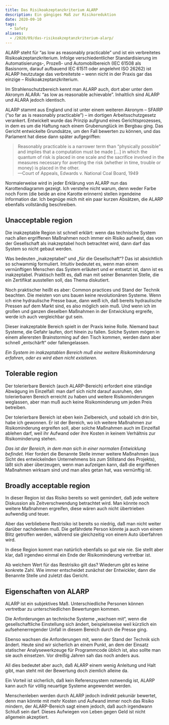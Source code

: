 ```yaml
---
title: Das Risikoakzeptanzkriterium ALARP
description: Ein gängiges Maß zur Risikoreduktion
date: 2020-09-10
tags:
  - Safety
aliases:
  - /2020/09/das-risikoakzeptanzkriterium-alarp/
---
```

ALARP steht für “as low as reasonably practicable” und ist ein verbreitetes Risikoakzeptanzkriterium. Infolge verschiedentlicher Standardisierung im Automatisierungs-, Prozeß- und Automobilbereich (IEC 61508 als Basisnorm, darauf aufbauend IEC 61511 oder angelehnt ISO 26262) ist ALARP heutzutage das verbreitetste – wenn nicht in der Praxis gar das einzige – Risikoakzeptanzkriterium.

Im Strahlenschutzbereich kennt man ALARP auch, dort aber unter dem Akronym ALARA: “as low as reasonable achievable”. Inhaltlich sind ALARP und ALARA jedoch identisch.

ALARP stammt aus England und ist unter einem weiteren Akronym – SFAIRP (“so far as is reasonably practicable”) – im dortigen Arbeitsschutzgesetz verankert. Entwickelt wurde das Prinzip aufgrund eines Gerichtsprozesses, in dem es um die Haftung nach einem Grubenunglück im Bergbau ging. Das Gericht entwickelte Grundsätze, um den Fall bewerten zu können, und das Parlament hat diese dann später aufgegriffen:

> Reasonably practicable is a narrower term than “physically possible” and implies that a computation must be made […] in which the quantum of risk is placed in one scale and the sacrifice involved in the measures necessary for averting the risk (whether in time, trouble or money) is placed in the other.\
 —Court of Appeals, Edwards v. National Coal Board, 1949

Normalerweise wird in jeder Erklärung von ALARP nun das Karottendiagramm gezeigt. Ich verstehe nicht warum, denn weder Farbe noch Form (die beide an eine Karotte erinnern) stellen irgendeine Information dar. Ich begnüge mich mit ein paar kurzen Absätzen, die ALARP ebenfalls vollständig beschreiben.

## Unacceptable region

Die inakzeptable Region ist schnell erklärt: wenn das technische System nach allen ergriffenen Maßnahmen noch immer ein Risiko aufweist, das von der Gesellschaft als inakzeptabel hoch betrachtet wird, dann darf das System so nicht gebaut werden.

Was bedeuten „inakzeptabel“ und „für die Gesellschaft“? Das ist absichtlich so schwammig formuliert. Intuitiv bedeutet es, wenn man einem vernünftigen Menschen das System erläutert und er entsetzt ist, dann ist es inakzeptabel. Praktisch heißt es, daß man mit seiner Benannten Stelle, die ein Zertifikat ausstellen soll, das Thema diskutiert.

Noch praktischer heißt es aber: Common practices und Stand der Technik beachten. Die meisten von uns bauen keine revolutionären Systeme. Wenn ich eine hydraulische Presse baue, dann weiß ich, daß bereits hydraulische Pressen auf dem Markt sind, es also möglich sein muß. Und wenn ich im großen und ganzen dieselben Maßnahmen in der Entwicklung ergreife, werde ich auch vergleichbar gut sein.

Dieser inakzeptable Bereich spielt in der Praxis keine Rolle. Niemand baut Systeme, die Gefahr laufen, dort hinein zu fallen. Solche System mögen in einem allerersten Brainstorming auf den Tisch kommen, werden dann aber schnell „entschärft“ oder fallengelassen.

*Ein System im inakzeptablen Bereich muß eine weitere Risikominderung erfahren, oder es wird eben nicht existieren.*

## Tolerable region

Der tolerierbare Bereich (auch ALARP-Bereich) erfordert eine ständige Abwägung im Einzelfall: man darf sich nicht darauf ausruhen, den tolerierbaren Bereich erreicht zu haben und weitere Risikominderungen weglassen, aber man muß auch keine Risikominderung um jeden Preis betreiben.

Der tolerierbare Bereich ist eben kein Zielbereich, und sobald ich drin bin, habe ich gewonnen. Er ist der Bereich, wo ich weitere Maßnahmen zur Risikominderung ergreifen soll, aber solche Maßnahmen auch im Einzelfall ablehen darf, weil ihr Aufwand oder ihre Kosten in keinem Verhältnis zur Risikominderung stehen.

*Das ist der Bereich, in dem man sich in einer normalen Entwicklung befindet.* Hier fordert die Benannte Stelle immer weitere Maßnahmen (aus Sicht des entwickelnden Unternehmens bis zum Stillstand des Projekts), läßt sich aber überzeugen, wenn man aufzeigen kann, daß die ergriffenen Maßnahmen wirksam sind und man alles getan hat, was vernünftig ist.

## Broadly acceptable region

In dieser Region ist das Risiko bereits so weit gemindert, daß jede weitere Diskussion als Zeitverschwendung betrachtet wird. Man könnte noch weitere Maßnahmen ergreifen, diese wären auch nicht übertrieben aufwendig und teuer.

Aber das verbliebene Restrisiko ist bereits so niedrig, daß man nicht weiter darüber nachdenken muß. Die gefährdete Person könnte ja auch von einem Blitz getroffen werden, während sie gleichzeitig von einem Auto überfahren wird.

In diese Region kommt man natürlich ebenfalls so gut wie nie. Sie stellt aber klar, daß irgendwo einmal ein Ende der Risikominderung vertretbar ist.

Ab welchem Wert für das Restrisiko gilt das? Wiederum gibt es keine konkrete Zahl. Wie immer entscheidet zunächst der Entwickler, dann die Benannte Stelle und zuletzt das Gericht.

## Eigenschaften von ALARP

ALARP ist ein subjektives Maß. Unterschiedliche Personen können vertretbar zu unterschiedlichen Bewertungen kommen.

Die Anforderungen an technische Systeme „wachsen mit“, wenn die gesellschaftliche Einstellung sich ändert, beispielsweise weil kürzlich ein aufsehenerregender Unfall in diesem Bereich durch die Presse ging.

Ebenso wachsen die Anforderungen mit, wenn der Stand der Technik sich ändert. Heute sind wir sicherlich an einem Punkt, an dem der Einsatz statischer Analysewerkzeuge für Programmcode üblich ist, also sollte man sie auch einsetzen. Vor dreißig Jahren sah das noch anders aus.

All dies bedeutet aber auch, daß ALARP einem wenig Anleitung und Halt gibt, man steht mit der Bewertung doch ziemlich alleine da.

Ein Vorteil ist sicherlich, daß kein Referenzsystem notwendig ist, ALARP kann auch für völlig neuartige Systeme angewendet werden.

Menschenleben werden durch ALARP jedoch indirekt pekuniär bewertet, denn man könnte mit mehr Kosten und Aufwand immer noch das Risiko mindern, der ALARP-Bereich sagt einem jedoch, daß auch irgendwann Schluß sein darf. Dieses Aufwiegen von Leben gegen Geld ist nicht allgemein akzeptiert.